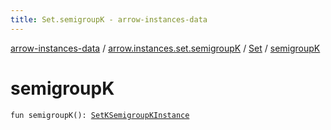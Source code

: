 ```yaml
---
title: Set.semigroupK - arrow-instances-data
---
```


[arrow-instances-data](../../index.html) / [arrow.instances.set.semigroupK](../index.html) / [Set](index.html) / [semigroupK](./semigroup-k.html)

# semigroupK

`fun semigroupK(): `[`SetKSemigroupKInstance`](../../arrow.instances/-set-k-semigroup-k-instance/index.html)